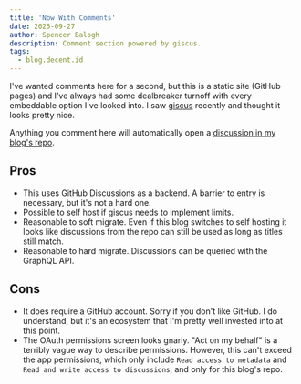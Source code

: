 ```yaml
---
title: 'Now With Comments'
date: 2025-09-27
author: Spencer Balogh
description: Comment section powered by giscus.
tags:
  - blog.decent.id
---
```


I've wanted comments here for a second, but this is a static site (GitHub pages) and I've always had some dealbreaker turnoff with every embeddable option I've looked into. I saw [giscus](https://giscus.app) recently and thought it looks pretty nice.

<!--more-->

Anything you comment here will automatically open a [discussion in my blog's repo](https://github.com/hyperparabolic/hyperparabolic.github.io/discussions/categories/comments).

## Pros

- This uses GitHub Discussions as a backend. A barrier to entry is necessary, but it's not a hard one.
- Possible to self host if giscus needs to implement limits.
- Reasonable to soft migrate. Even if this blog switches to self hosting it looks like discussions from the repo can still be used as long as titles still match.
- Reasonable to hard migrate. Discussions can be queried with the GraphQL API.

## Cons

- It does require a GitHub account. Sorry if you don't like GitHub. I do understand, but it's an ecosystem that I'm pretty well invested into at this point.
- The OAuth permissions screen looks gnarly. "Act on my behalf" is a terribly vague way to describe permissions. However, this can't exceed the app permissions, which only include `Read access to metadata` and `Read and write access to discussions`, and only for this blog's repo.
